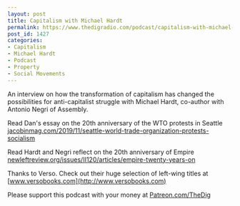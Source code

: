 ```yaml
---
layout: post
title: Capitalism with Michael Hardt
permalink: https://www.thedigradio.com/podcast/capitalism-with-michael-hardt/index.html
post_id: 1427
categories: 
- Capitalism
- Michael Hardt
- Podcast
- Property
- Social Movements
---
```


An interview on how the transformation of capitalism has changed the possibilities for anti-capitalist struggle with Michael Hardt, co-author with Antonio Negri of 
Assembly.

Read Dan's essay on the 20th anniversary of the WTO protests in Seattle 
[jacobinmag.com/2019/11/seattle-world-trade-organization-protests-socialism](http://jacobinmag.com/2019/11/seattle-world-trade-organization-protests-socialism)

Read Hardt and Negri reflect on the 20th anniversary of 
Empire 
[newleftreview.org/issues/II120/articles/empire-twenty-years-on](http://newleftreview.org/issues/II120/articles/empire-twenty-years-on)

Thanks to Verso. Check out their huge selection of left-wing titles at 
[www.versobooks.com](http://www.versobooks.com)

Please support this podcast with your money at 
[Patreon.com/TheDig](http://Patreon.com/TheDig)